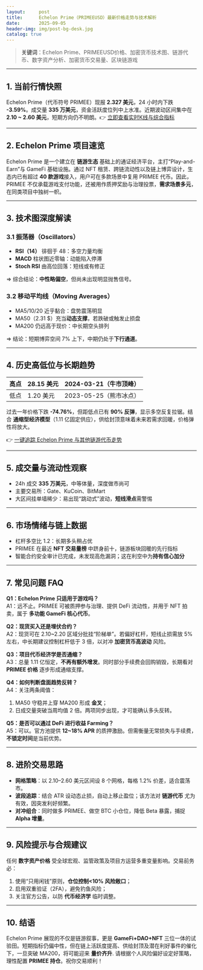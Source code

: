 ```yaml
---
layout:     post
title:      Echelon Prime（PRIMEEUSD）最新价格走势与技术解析
date:       2025-09-05
header-img: img/post-bg-desk.jpg
catalog: true
---
```


> **关键词**：Echelon Prime、PRIMEEUSD价格、加密货币技术图、链游代币、数字资产分析、加密货币交易量、区块链游戏

---

## 1. 当前行情快照

Echelon Prime（代币符号 PRIMEE）现报 **2.327 美元**，24 小时内下跌 **-3.59%**。成交量 **335 万美元**，资金活跃度位列中上水准。近期波动区间集中在 **2.10 ~ 2.60 美元**，短期方向仍不明朗。👉 [立即查看实时K线与综合指标](https://okxdog.com/)

---

## 2. Echelon Prime 项目速览

Echelon Prime 是一个建立在 **链游生态** 基础上的通证经济平台，主打“Play-and-Earn”与 GameFi 基础设施。通过 NFT 租赁、跨链流动性以及链上博弈设计，生态内已有超过 **40 款游戏**接入，用户可在多款场景中复用 PRIMEE 代币。因此，PRIMEE 不仅承载游戏支付功能，还被用作质押奖励与治理投票，**需求场景多元**，在同类项目中独树一帜。

---

## 3. 技术图深度解读

### 3.1 振荡器（Oscillators）
- **RSI（14）** 徘徊于 48：多空力量均衡  
- **MACD** 柱状图近零轴：动能陷入停滞  
- **Stoch RSI** 由高位回落：短线或有修正

=> 综合结论：**中性略偏空**，但尚未出现明显抛售信号。

### 3.2 移动平均线（Moving Averages）
- MA5/10/20 近乎黏合：盘势震荡明显  
- MA50（2.31 $）充当**动态支撑**，若跌破或触发止损盘  
- MA200 仍远高于现价：中长期空头排列

=> 结论：短期博弈空间 7% 上下，中期仍处于**下行通道**。

---

## 4. 历史高低位与长期趋势

| 高点 | 28.15 美元 | 2024-03-21（牛市顶峰） |
|---|---|---|
| 低点 | 1.20 美元 | 2023-05-25（熊市冰点） |

过去一年价格下跌 **-74.76%**，但距低点已有 **90% 反弹**，显示多空反复拉锯。结合 **通缩型经济模型**（1.11 亿固定供应），供给封顶意味着未来若需求回暖，价格弹性将放大。

👉 [一键追踪 Echelon Prime 与其他链游代币走势](https://okxdog.com/)

---

## 5. 成交量与流动性观察

- 24h 成交 **335 万美元**，中等体量，深度做市尚可  
- 主要交易所：Gate、KuCoin、BitMart  
- 大区间挂单墙稀少：易出现“跳动式”波动，**短线滑点**需警惕

---

## 6. 市场情绪与链上数据

- 杠杆多空比 1.2：长期多头稍占优  
- PRIMEE 在最近 **NFT 交易量榜** 中跻身前十，链游板块回暖的先行指标  
- 智能合约安全审计已完成，未发现高危漏洞；这在利空中为**持有信心加分**

---

## 7. 常见问题 FAQ

**Q1：Echelon Prime 只适用于游戏吗？**  
A1：远不止。PRIMEE 可被质押参与治理、提供 DeFi 流动性，并用于 NFT 拍卖，属于 **多功能 GameFi 核心代币**。

**Q2：现货买入还是埋伏合约？**  
A2：现货可在 2.10~2.20 区域分批挂“阶梯单”。若偏好杠杆，短线止损需放 5% 左右，中长期建议控制杠杆低于 3 倍，以对冲 **加密货币高波动** 风险。

**Q3：项目代币经济学是否通缩？**  
A3：总量 1.11 亿恒定，**不再有额外增发**。同时部分手续费会回购销毁，长期看对 **PRIMEE 价格** 逐步形成通缩支撑。

**Q4：如何判断盘面趋势反转？**  
A4：关注两条阈值：  
1. MA50 守稳并上穿 MA200 形成 **金叉**；  
2. 日成交量突破当周均值 2 倍。两项同步出现，才可能确认多头反转。

**Q5：是否可以通过 DeFi 进行收益 Farming？**  
A5：可以。官方池提供 **12~18% APR** 的质押激励。但需衡量无常损失与手续费，**不锁定时间**是当前优势。

---

## 8. 进阶交易思路

- **网格策略**：以 2.10–2.60 美元区间设 8 个网格，每格 1.2% 价差，适合震荡市。  
- **波段追踪**：结合 ATR 设动态止损，自动上移止盈位；该方法对 **链游代币** 尤为有效，因突发利好频繁。  
- **对冲组合**：同时做多 PRIMEE、做空 BTC 小仓位，降低 Beta 暴露，捕捉 **Alpha 增量**。

---

## 9. 风险提示与合规建议

任何 **数字资产价格** 受全球宏观、监管政策及项目方运营多重变量影响。交易前务必：

1. 使用“只用闲钱”原则，**仓位控制<10% 风险敞口**；  
2. 启用双重验证（2FA），避免钓鱼风险；  
3. 关注官方公告，以防 **代币经济学** 临时调整。

---

## 10. 结语

Echelon Prime 展现的不仅是链游叙事，更是 **GameFi+DAO+NFT** 三位一体的试验田。短期指标仍偏中性，但在链上活跃度提高、供给封顶及潜在利好事件的催化下，一旦突破 MA200，将可能迎来 **量价齐升**. 请根据个人风险偏好设定好策略，理性配置 **PRIMEE 持仓**。祝你交易顺利！